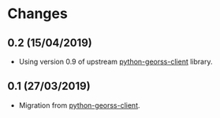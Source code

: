 # Changes

## 0.2 (15/04/2019)
* Using version 0.9 of upstream [python-georss-client](https://github.com/exxamalte/python-georss-client) library.

## 0.1 (27/03/2019)
* Migration from [python-georss-client](https://github.com/exxamalte/python-georss-client).
